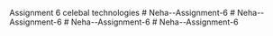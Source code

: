 Assignment 6 celebal technologies
#   N e h a - - A s s i g n m e n t - 6  
 #   N e h a - - A s s i g n m e n t - 6  
 #   N e h a - - A s s i g n m e n t - 6  
 #   N e h a - - A s s i g n m e n t - 6  
 